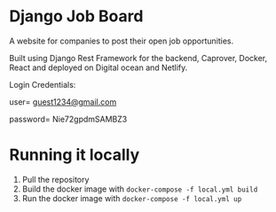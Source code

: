 # Django Job Board

A website for companies to post their open job opportunities.

Built using Django Rest Framework for the backend, Caprover, Docker, React and deployed on Digital ocean and Netlify.

Login Credentials:

user= guest1234@gmail.com

password= Nie72gpdmSAMBZ3



# Running it locally
 

1. Pull the repository
2. Build the docker image with `docker-compose -f local.yml build`
3. Run the docker image with `docker-compose -f local.yml up`




